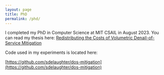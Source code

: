 ```yaml
---
layout: page
title: PhD
permalink: /phd/
---
```


I completed my PhD in Computer Science at MIT CSAIL in August 2023.  You can read my thesis here:
[Redistributing the Costs of Volumetric Denail-of-Service Mitigation](phd/thesis.pdf)

Code used in my experiments is located here:

[https://github.com/sdelaughter/dos-mitigation](https://github.com/sdelaughter/dos-mitigation)
